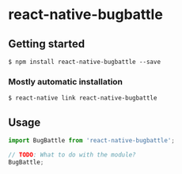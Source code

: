 # react-native-bugbattle

## Getting started

`$ npm install react-native-bugbattle --save`

### Mostly automatic installation

`$ react-native link react-native-bugbattle`

## Usage
```javascript
import BugBattle from 'react-native-bugbattle';

// TODO: What to do with the module?
BugBattle;
```
